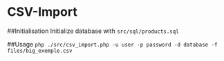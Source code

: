 CSV-Import
==========

##Initialisation
Initialize database with `src/sql/products.sql`

##Usage
`php ./src/csv_import.php -u user -p password -d database -f files/big_exemple.csv`
